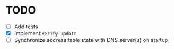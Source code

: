 # TODO

 - [ ] Add tests
 - [x] Implement `verify-update`
 - [ ] Synchronize address table state with DNS server(s) on startup
